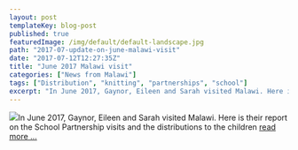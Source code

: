 ```yaml
---
layout: post
templateKey: blog-post
published: true
featuredImage: /img/default/default-landscape.jpg
path: "2017-07-update-on-june-malawi-visit"
date: "2017-07-12T12:27:35Z"
title: "June 2017 Malawi visit"
categories: ["News from Malawi"]
tags: ["Distribution", "knitting", "partnerships", "school"]
excerpt: "In June 2017, Gaynor, Eileen and Sarah visited Malawi. Here is their report on the School Partnersh..."
---
```


[![](https://f000.backblazeb2.com/file/avm-wp-uploads/2017/07/Knitting-300x199.jpg)](https://f000.backblazeb2.com/file/avm-wp-uploads/2017/07/Knitting.jpg)In June 2017, Gaynor, Eileen and Sarah visited Malawi. Here is their report on the School Partnership visits and the distributions to the children [read more ...](https://f000.backblazeb2.com/file/avm-wp-uploads/2017/08/School-Partnership-and-Distributions-2017.pdf)
